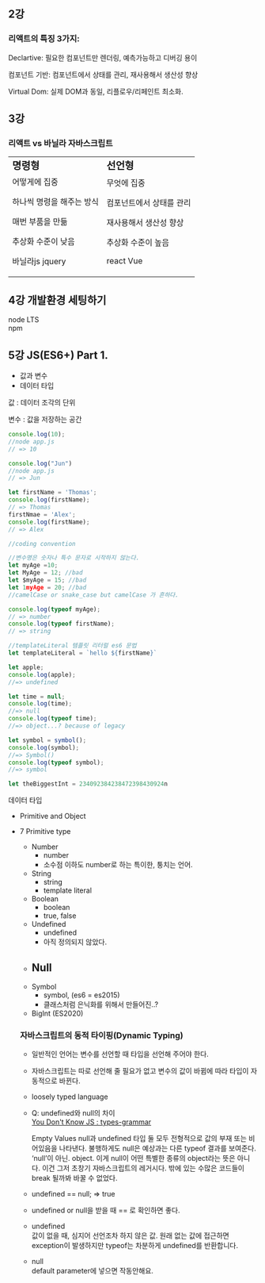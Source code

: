 <!-- prettier-ignore -->
## 2강

### 리액트의 특징 3가지:

Declartive: 필요한 컴포넌트만 렌더링, 예측가능하고 디버깅 용이

컴포넌트 기반: 컴포넌트에서 상태를 관리, 재사용해서 생산성 향상

Virtual Dom: 실제 DOM과 동일, 리플로우/리페인트 최소화.

## 3강

### 리액트 vs 바닐라 자바스크립트

<table border="0">
 <tr>
    <td><b style="font-size:20px">명령형</b></td>
    <td><b style="font-size:20px">선언형</b></td>
 </tr>
 <tr>
  <td>
어떻게에 집중

하나씩 명령을 해주는 방식

매번 부품을 만듦

추상화 수준이 낮음

바닐라js jquery

  </td>

<td>무엇에 집중

컴포넌트에서 상태를 관리

재사용해서 생산성 향상

추상화 수준이 높음

react Vue</td>

 </tr>
</table>

## 4강 개발환경 세팅하기

node LTS  
npm

## 5강 JS(ES6+) Part 1.

- 값과 변수
- 데이터 타입

값 : 데이터 조각의 단위

변수 : 값을 저장하는 공간

```jsx
console.log(10);
//node app.js
// => 10

console.log("Jun")
//node app.js
// => Jun

let firstName = 'Thomas';
console.log(firstName);
// => Thomas
firstNmae = 'Alex';
console.log(firstName);
// => Alex

//coding convention

//변수명은 숫자나 특수 문자로 시작하지 않는다.
let myAge =10;
let MyAge = 12; //bad
let $myAge = 15; //bad
let 1myAge = 20; //bad
//camelCase or snake_case but camelCase 가 흔하다.

console.log(typeof myAge);
// => number
console.log(typeof firstName);
// => string

//templateLiteral 템플릿 리터럴 es6 문법
let templateLiteral = `hello ${firstName}`

let apple;
console.log(apple);
//=> undefined

let time = null;
console.log(time);
//=> null
console.log(typeof time);
//=> object...? because of legacy

let symbol = symbol();
console.log(symbol);
//=> Symbol()
console.log(typeof symbol);
//=> symbol

let theBiggestInt = 234092384238472398430924n
```

데이터 타입

- Primitive and Object
- 7 Primitive type

  - Number
    - number
    - 소수점 이하도 number로 하는 특이한, 퉁치는 언어.
  - String
    - string
    - template literal
  - Boolean
    - boolean
    - true, false
  - Undefined
    - undefined
    - 아직 정의되지 않았다.
  - ## Null
  - Symbol
    - symbol, (es6 = es2015)
    - 클래스처럼 은닉화를 위해서 만들어진..?
  - BigInt (ES2020)

  ### 자바스크립트의 동적 타이핑(Dynamic Typing)

  - 일반적인 언어는 변수를 선언할 때 타입을 선언해 주어야 한다.
  - 자바스크립트는 따로 선언해 줄 필요가 없고 변수의 값이 바뀜에 따라 타입이 자동적으로 바뀐다.
  - loosely typed language
  - Q: undefined와 null의 차이  
    [You Don't Know JS : types-grammar][def]

    Empty Values
    null과 undefined 타입 둘 모두 전형적으로 값의 부재 또는 비어있음을 나타낸다. 불행하게도 null은 예상과는 다른 typeof 결과를 보여준다. ‘null’이 아닌. object.
    이게 null이 어떤 특별한 종류의 object라는 뜻은 아니다. 이건 그저 초창기 자바스크립트의 레거시다. 밖에 있는 수많은 코드들이 break 될까봐 바꿀 수 없었다.

  - undefined == null; ⇒ true
  - undefined or null을 받을 때 == 로 확인하면 좋다.
  - undefined  
    값이 없을 때, 심지어 선언조차 하지 않은 값.
    원래 없는 값에 접근하면 exception이 발생하지만 typeof는 차분하게 undefined를 반환합니다.
  - null  
    default parameter에 넣으면 작동안해요.

[def]: https://github.com/getify/You-Dont-Know-JS/blob/2nd-ed/types-grammar/ch1.md
